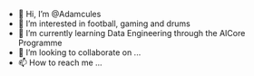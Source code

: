 - 👋 Hi, I’m @Adamcules
- 👀 I’m interested in football, gaming and drums
- 🌱 I’m currently learning Data Engineering through the AICore Programme
- 💞️ I’m looking to collaborate on ...
- 📫 How to reach me ...

<!---
Adamcules/Adamcules is a ✨ special ✨ repository because its `README.md` (this file) appears on your GitHub profile.
You can click the Preview link to take a look at your changes.
--->
